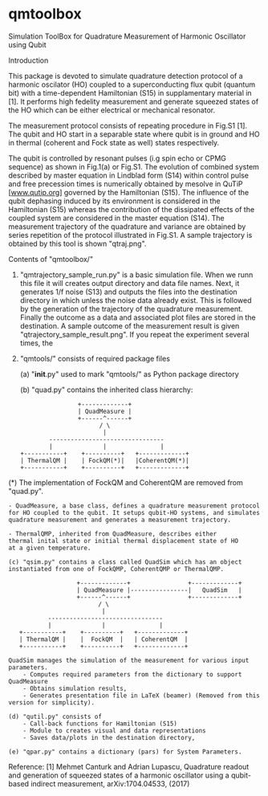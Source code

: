 # qmtoolbox
Simulation ToolBox for Quadrature Measurement of Harmonic Oscillator using Qubit

Introduction

This package is devoted to simulate quadrature detection protocol of a harmonic
oscilator (HO) coupled to a superconducting flux qubit (quantum bit) with 
a time-dependent Hamiltonian (S15) in supplamentary material in [1]. 
It performs high fedelity measurement and generate squeezed states of the HO
which can be either electrical or mechanical resonator.

The measurement protocol consists of repeating procedure in Fig.S1 [1]. 
The qubit and HO start in a separable state where qubit is in ground and HO 
in thermal (coherent and Fock state as well) states respectively.

The qubit is controlled by resonant pulses (i.g spin echo or CPMG sequence)
as shown in Fig.1(a) or Fig.S1. The evolution of combined system described by 
master equation in Lindblad form (S14) within control pulse and 
free precession times is numerically obtained by mesolve in QuTiP 
[www.qutip.org] governed by the Hamiltonian (S15). 
The influence of the qubit dephasing induced by its environment is considered 
in the Hamiltonian (S15) whereas the contribution of the dissipated effects 
of the coupled system are considered in the master equation (S14).
The measurement trajectory of the quadrature and variance are obtained by 
series repetition of the protocol illustrated in Fig.S1.
A sample trajectory is obtained by this tool is shown "qtraj.png".

Contents of "qmtoolbox/"

1) "qmtrajectory_sample_run.py" is a basic simulation file. 
When we runn this file it will creates output directory and data file names.
Next, it generates 1/f noise (S13) and outputs the files into the destination 
directory in which unless the noise data already exist. This is followed by 
the generation of the trajectory of the quadrature measurement. Finally 
the outcome as a data and associated plot files are stored in the destination. 
A sample outcome of the measurement result is given "qtrajectory_sample_result.png".
If you repeat the experiment several times, the 

2) "qmtools/" consists of required package files
	
	(a) "__init__.py" used to mark "qmtools/" as Python package directory
	
	(b) "quad.py" contains the inherited class hierarchy: 
	

                       +-------------+
                       | QuadMeasure |
                       +------^------+
                             / \
                              |
               --------------------------------
               |              |               |
       +-----------+    +----------+   +-------------+
       | ThermalQM |    | FockQM(*)|   |CoherentQM(*)|
       +-----------+    +----------+   +-------------+
	   
(*) The implementation of FockQM and CoherentQM are removed from "quad.py".
	
	- QuadMeasure, a base class, defines a quadrature measurement protocol 
	for HO coupled to the qubit. It setups qubit-HO systems, and simulates
	quadrature measurement and generates a measurement trajectory.
	
	- ThermalQMP, inherited from QuadMeasure, describes either 
	thermal inital state or initial thermal displacement state of HO
    at a given temperature.
	
	(c) "qsim.py" contains a class called QuadSim which has an object 
	instantiated from one of FockQMP, CoherentQMP or ThermalQMP. 

                       +-------------+                +-------------+
                       | QuadMeasure |----------------|   QuadSim   |
                       +------^------+                +-------------+
                             / \
                              |
               --------------------------------
               |              |               |
       +-----------+    +----------+   +-------------+
       | ThermalQM |    |  FockQM  |   | CoherentQM  |
       +-----------+    +----------+   +-------------+
	
	QuadSim manages the simulation of the measurement for various input parameters. 
		- Computes required parameters from the dictionary to support QuadMeasure
		- Obtains simulation results, 
		- Generates presentation file in LaTeX (beamer) (Removed from this version for simplicity). 
		
	(d) "qutil.py" consists of 
		- Call-back functions for Hamiltonian (S15) 
		- Module to creates visual and data representations 
		- Saves data/plots in the destination directory, 
		
	(e) "qpar.py" contains a dictionary (pars) for System Parameters.

	
Reference: [1] Mehmet Canturk and Adrian Lupascu, Quadrature readout and generation 
of squeezed states of a harmonic oscillator using a qubit-based indirect 
measurement, arXiv:1704.04533, (2017)


